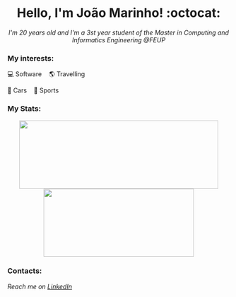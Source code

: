 <h1 align="center">Hello, I'm João Marinho! :octocat: </h1> 

<p align="center" style="font-style:italic;">I'm 20 years old and I'm a 3st year student of the Master in Computing and Informatics Engineering @FEUP</p>

### My interests:
<p align="center">
 <p>
  💻 Software &nbsp;&nbsp;
  🌎 Travelling &nbsp;&nbsp;
 </p>
 <p>
   🚗 Cars &nbsp;&nbsp;
   💪 Sports
 </p>
</p>

### My Stats:

<p align="center">
 <img width="450" height="155" align="center" src="https://github-readme-stats.vercel.app/api?username=joaoamarinho&hide=prs&count_private=true&show_icons=true&theme=github_dark ">
 <img width="340" height="154" align="center" src="https://github-readme-stats.vercel.app/api/top-langs/?username=joaoamarinho&layout=compact&theme=github_dark&hide=Makefile,Cmake,Shell,Starlark,M4,Html&line_height=27 ">
</p>

### Contacts:
_Reach me on [LinkedIn](https://www.linkedin.com/in/joaoamarinho/)_
<!--
Here are some ideas to get you started:

- 🔭 I’m currently working on ...
- 🌱 I’m currently learning ...
- 👯 I’m looking to collaborate on ...
- 🤔 I’m looking for help with ...
- 💬 Ask me about ...
- 📫 How to reach me: ...
- 😄 Pronouns: ...
- ⚡ Fun fact: ...
-->
